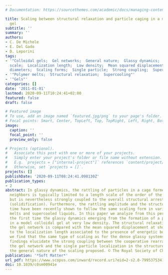 ```yaml
---
# Documentation: https://sourcethemes.com/academic/docs/managing-content/

title: Scaling between structural relaxation and particle caging in a model colloidal
  gel
subtitle: ''
summary: ''
authors:
- C. De Michele
- E. Del Gado
- D. Leporini
tags:
- '"Colloidal gels;  Gel networks;  General nature;  Glassy dynamics;  Glassy systems;  Length
  scale;  Localization length;  Low density;  Mean squared displacement;  Particle
  diameters;  Scaling forms;  Single particle;  Strong coupling;  Supercooled liquids"'
- '"Polymer melts;  Structural relaxation;  Supercooling"'
- '"Gels"'
categories: []
date: '2011-01-01'
lastmod: 2020-09-11T10:24:41+02:00
featured: false
draft: false

# Featured image
# To use, add an image named `featured.jpg/png` to your page's folder.
# Focal points: Smart, Center, TopLeft, Top, TopRight, Left, Right, BottomLeft, Bottom, BottomRight.
image:
  caption: ''
  focal_point: ''
  preview_only: false

# Projects (optional).
#   Associate this post with one or more of your projects.
#   Simply enter your project's folder or file name without extension.
#   E.g. `projects = ["internal-project"]` references `content/project/deep-learning/index.md`.
#   Otherwise, set `projects = []`.
projects: []
publishDate: '2020-09-11T08:24:41.098130Z'
publication_types:
- 2
abstract: In glassy dynamics, the rattling of particles in a cage formed by their
  neighbors is typically limited to a length scale of the order of the particle diameter
  but is nevertheless strongly coupled to the overall structural arrest of the system
  (solidification). Furthermore, the rattling amplitude and the structural relaxation
  time have been recently shown to follow the same scaling form in various polymer
  melts and supercooled liquids. In this paper we analyze from this perspective for
  the first time the glassy dynamics emerging from the formation of a persistent network
  in a model colloidal gel at very low density. The structural relaxation time of
  the gel network is compared with the mean squared displacement at short times, corresponding
  to the localization length associated to the presence of energetic bonds. Interestingly,
  we find that the same type of scaling as for the dense glassy systems holds. Our
  findings elucidate the strong coupling between the cooperative rearrangements of
  the gel network and the single particle localization in the structure, and support
  the general nature of the scaling proposed. © The Royal Society of Chemistry 2011.
publication: '*Soft Matter*'
url_pdf: https://www.scopus.com/inward/record.uri?eid=2-s2.0-79953753410&doi=10.1039%2fc0sm00941e&partnerID=40&md5=2d4bd414acfb7a5c14c06be7ee4d6d5a
doi: 10.1039/c0sm00941e
---
```

